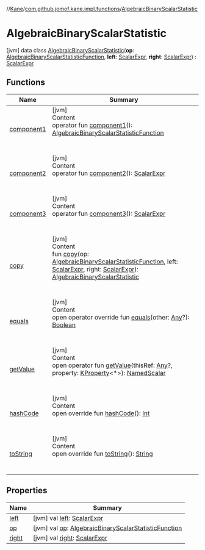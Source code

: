 //[Kane](../../index.md)/[com.github.jomof.kane.impl.functions](../index.md)/[AlgebraicBinaryScalarStatistic](index.md)



# AlgebraicBinaryScalarStatistic  
 [jvm] data class [AlgebraicBinaryScalarStatistic](index.md)(**op**: [AlgebraicBinaryScalarStatisticFunction](../-algebraic-binary-scalar-statistic-function/index.md), **left**: [ScalarExpr](../../com.github.jomof.kane/-scalar-expr/index.md), **right**: [ScalarExpr](../../com.github.jomof.kane/-scalar-expr/index.md)) : [ScalarExpr](../../com.github.jomof.kane/-scalar-expr/index.md)   


## Functions  
  
|  Name|  Summary| 
|---|---|
| <a name="com.github.jomof.kane.impl.functions/AlgebraicBinaryScalarStatistic/component1/#/PointingToDeclaration/"></a>[component1](component1.md)| <a name="com.github.jomof.kane.impl.functions/AlgebraicBinaryScalarStatistic/component1/#/PointingToDeclaration/"></a>[jvm]  <br>Content  <br>operator fun [component1](component1.md)(): [AlgebraicBinaryScalarStatisticFunction](../-algebraic-binary-scalar-statistic-function/index.md)  <br><br><br>
| <a name="com.github.jomof.kane.impl.functions/AlgebraicBinaryScalarStatistic/component2/#/PointingToDeclaration/"></a>[component2](component2.md)| <a name="com.github.jomof.kane.impl.functions/AlgebraicBinaryScalarStatistic/component2/#/PointingToDeclaration/"></a>[jvm]  <br>Content  <br>operator fun [component2](component2.md)(): [ScalarExpr](../../com.github.jomof.kane/-scalar-expr/index.md)  <br><br><br>
| <a name="com.github.jomof.kane.impl.functions/AlgebraicBinaryScalarStatistic/component3/#/PointingToDeclaration/"></a>[component3](component3.md)| <a name="com.github.jomof.kane.impl.functions/AlgebraicBinaryScalarStatistic/component3/#/PointingToDeclaration/"></a>[jvm]  <br>Content  <br>operator fun [component3](component3.md)(): [ScalarExpr](../../com.github.jomof.kane/-scalar-expr/index.md)  <br><br><br>
| <a name="com.github.jomof.kane.impl.functions/AlgebraicBinaryScalarStatistic/copy/#com.github.jomof.kane.impl.functions.AlgebraicBinaryScalarStatisticFunction#com.github.jomof.kane.ScalarExpr#com.github.jomof.kane.ScalarExpr/PointingToDeclaration/"></a>[copy](copy.md)| <a name="com.github.jomof.kane.impl.functions/AlgebraicBinaryScalarStatistic/copy/#com.github.jomof.kane.impl.functions.AlgebraicBinaryScalarStatisticFunction#com.github.jomof.kane.ScalarExpr#com.github.jomof.kane.ScalarExpr/PointingToDeclaration/"></a>[jvm]  <br>Content  <br>fun [copy](copy.md)(op: [AlgebraicBinaryScalarStatisticFunction](../-algebraic-binary-scalar-statistic-function/index.md), left: [ScalarExpr](../../com.github.jomof.kane/-scalar-expr/index.md), right: [ScalarExpr](../../com.github.jomof.kane/-scalar-expr/index.md)): [AlgebraicBinaryScalarStatistic](index.md)  <br><br><br>
| <a name="kotlin/Any/equals/#kotlin.Any?/PointingToDeclaration/"></a>[equals](../../com.github.jomof.kane.impl.types/-double-algebraic-type/index.md#%5Bkotlin%2FAny%2Fequals%2F%23kotlin.Any%3F%2FPointingToDeclaration%2F%5D%2FFunctions%2F-637547099)| <a name="kotlin/Any/equals/#kotlin.Any?/PointingToDeclaration/"></a>[jvm]  <br>Content  <br>open operator override fun [equals](../../com.github.jomof.kane.impl.types/-double-algebraic-type/index.md#%5Bkotlin%2FAny%2Fequals%2F%23kotlin.Any%3F%2FPointingToDeclaration%2F%5D%2FFunctions%2F-637547099)(other: [Any](https://kotlinlang.org/api/latest/jvm/stdlib/kotlin/-any/index.html)?): [Boolean](https://kotlinlang.org/api/latest/jvm/stdlib/kotlin/-boolean/index.html)  <br><br><br>
| <a name="com.github.jomof.kane/ScalarExpr/getValue/#kotlin.Any?#kotlin.reflect.KProperty[*]/PointingToDeclaration/"></a>[getValue](../../com.github.jomof.kane/-scalar-expr/get-value.md)| <a name="com.github.jomof.kane/ScalarExpr/getValue/#kotlin.Any?#kotlin.reflect.KProperty[*]/PointingToDeclaration/"></a>[jvm]  <br>Content  <br>open operator fun [getValue](../../com.github.jomof.kane/-scalar-expr/get-value.md)(thisRef: [Any](https://kotlinlang.org/api/latest/jvm/stdlib/kotlin/-any/index.html)?, property: [KProperty](https://kotlinlang.org/api/latest/jvm/stdlib/kotlin.reflect/-k-property/index.html)<*>): [NamedScalar](../../com.github.jomof.kane.impl/-named-scalar/index.md)  <br><br><br>
| <a name="kotlin/Any/hashCode/#/PointingToDeclaration/"></a>[hashCode](../../com.github.jomof.kane.impl.types/-double-algebraic-type/index.md#%5Bkotlin%2FAny%2FhashCode%2F%23%2FPointingToDeclaration%2F%5D%2FFunctions%2F-637547099)| <a name="kotlin/Any/hashCode/#/PointingToDeclaration/"></a>[jvm]  <br>Content  <br>open override fun [hashCode](../../com.github.jomof.kane.impl.types/-double-algebraic-type/index.md#%5Bkotlin%2FAny%2FhashCode%2F%23%2FPointingToDeclaration%2F%5D%2FFunctions%2F-637547099)(): [Int](https://kotlinlang.org/api/latest/jvm/stdlib/kotlin/-int/index.html)  <br><br><br>
| <a name="com.github.jomof.kane.impl.functions/AlgebraicBinaryScalarStatistic/toString/#/PointingToDeclaration/"></a>[toString](to-string.md)| <a name="com.github.jomof.kane.impl.functions/AlgebraicBinaryScalarStatistic/toString/#/PointingToDeclaration/"></a>[jvm]  <br>Content  <br>open override fun [toString](to-string.md)(): [String](https://kotlinlang.org/api/latest/jvm/stdlib/kotlin/-string/index.html)  <br><br><br>


## Properties  
  
|  Name|  Summary| 
|---|---|
| <a name="com.github.jomof.kane.impl.functions/AlgebraicBinaryScalarStatistic/left/#/PointingToDeclaration/"></a>[left](left.md)| <a name="com.github.jomof.kane.impl.functions/AlgebraicBinaryScalarStatistic/left/#/PointingToDeclaration/"></a> [jvm] val [left](left.md): [ScalarExpr](../../com.github.jomof.kane/-scalar-expr/index.md)   <br>
| <a name="com.github.jomof.kane.impl.functions/AlgebraicBinaryScalarStatistic/op/#/PointingToDeclaration/"></a>[op](op.md)| <a name="com.github.jomof.kane.impl.functions/AlgebraicBinaryScalarStatistic/op/#/PointingToDeclaration/"></a> [jvm] val [op](op.md): [AlgebraicBinaryScalarStatisticFunction](../-algebraic-binary-scalar-statistic-function/index.md)   <br>
| <a name="com.github.jomof.kane.impl.functions/AlgebraicBinaryScalarStatistic/right/#/PointingToDeclaration/"></a>[right](right.md)| <a name="com.github.jomof.kane.impl.functions/AlgebraicBinaryScalarStatistic/right/#/PointingToDeclaration/"></a> [jvm] val [right](right.md): [ScalarExpr](../../com.github.jomof.kane/-scalar-expr/index.md)   <br>

